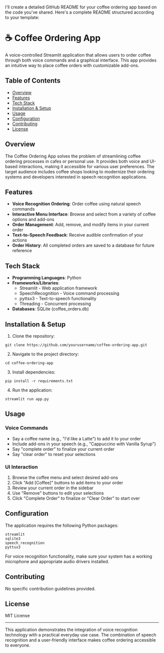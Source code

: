 I'll create a detailed GitHub README for your coffee ordering app based on the code you've shared. Here's a complete README structured according to your template:

# ☕ Coffee Ordering App

A voice-controlled Streamlit application that allows users to order coffee through both voice commands and a graphical interface. This app provides an intuitive way to place coffee orders with customizable add-ons.

## Table of Contents
- [Overview](#overview)
- [Features](#features)
- [Tech Stack](#tech-stack)
- [Installation & Setup](#installation--setup)
- [Usage](#usage)
- [Configuration](#configuration)
- [Contributing](#contributing)
- [License](#license)

## Overview

The Coffee Ordering App solves the problem of streamlining coffee ordering processes in cafes or personal use. It provides both voice and UI-based interactions, making it accessible for various user preferences. The target audience includes coffee shops looking to modernize their ordering systems and developers interested in speech recognition applications.

## Features

* **Voice Recognition Ordering**: Order coffee using natural speech commands
* **Interactive Menu Interface**: Browse and select from a variety of coffee options and add-ons
* **Order Management**: Add, remove, and modify items in your current order
* **Text-to-Speech Feedback**: Receive audible confirmation of your actions
* **Order History**: All completed orders are saved to a database for future reference

## Tech Stack

* **Programming Languages**: Python
* **Frameworks/Libraries**:
  * Streamlit - Web application framework
  * SpeechRecognition - Voice command processing
  * pyttsx3 - Text-to-speech functionality
  * Threading - Concurrent processing
* **Databases**: SQLite (coffee_orders.db)

## Installation & Setup

1. Clone the repository:
```
git clone https://github.com/yourusername/coffee-ordering-app.git
```

2. Navigate to the project directory:
```
cd coffee-ordering-app
```

3. Install dependencies:
```
pip install -r requirements.txt
```

4. Run the application:
```
streamlit run app.py
```

## Usage

### Voice Commands

* Say a coffee name (e.g., "I'd like a Latte") to add it to your order
* Include add-ons in your speech (e.g., "Cappuccino with Vanilla Syrup")
* Say "complete order" to finalize your current order
* Say "clear order" to reset your selections

### UI Interaction

1. Browse the coffee menu and select desired add-ons
2. Click "Add [Coffee]" buttons to add items to your order
3. Review your current order in the sidebar
4. Use "Remove" buttons to edit your selections
5. Click "Complete Order" to finalize or "Clear Order" to start over

## Configuration

The application requires the following Python packages:
```
streamlit
sqlite3
speech_recognition
pyttsx3
```

For voice recognition functionality, make sure your system has a working microphone and appropriate audio drivers installed.

## Contributing

No specific contribution guidelines provided.

## License

MIT License

---

This application demonstrates the integration of voice recognition technology with a practical everyday use case. The combination of speech recognition and a user-friendly interface makes coffee ordering accessible to everyone.
